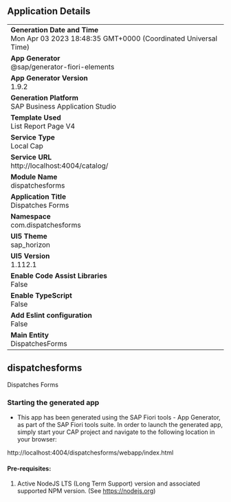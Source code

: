 ## Application Details
|               |
| ------------- |
|**Generation Date and Time**<br>Mon Apr 03 2023 18:48:35 GMT+0000 (Coordinated Universal Time)|
|**App Generator**<br>@sap/generator-fiori-elements|
|**App Generator Version**<br>1.9.2|
|**Generation Platform**<br>SAP Business Application Studio|
|**Template Used**<br>List Report Page V4|
|**Service Type**<br>Local Cap|
|**Service URL**<br>http://localhost:4004/catalog/
|**Module Name**<br>dispatchesforms|
|**Application Title**<br>Dispatches Forms|
|**Namespace**<br>com.dispatchesforms|
|**UI5 Theme**<br>sap_horizon|
|**UI5 Version**<br>1.112.1|
|**Enable Code Assist Libraries**<br>False|
|**Enable TypeScript**<br>False|
|**Add Eslint configuration**<br>False|
|**Main Entity**<br>DispatchesForms|

## dispatchesforms

Dispatches Forms

### Starting the generated app

-   This app has been generated using the SAP Fiori tools - App Generator, as part of the SAP Fiori tools suite.  In order to launch the generated app, simply start your CAP project and navigate to the following location in your browser:

http://localhost:4004/dispatchesforms/webapp/index.html

#### Pre-requisites:

1. Active NodeJS LTS (Long Term Support) version and associated supported NPM version.  (See https://nodejs.org)


